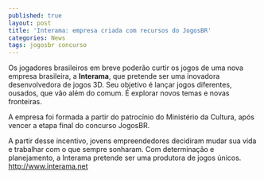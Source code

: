 ```yaml
---
published: true
layout: post
title: 'Interama: empresa criada com recursos do JogosBR'
categories: News
tags: jogosbr concurso
---
```

Os jogadores brasileiros em breve poderão curtir os jogos de uma nova empresa brasileira, a <span style="font-weight: bold;">Interama</span>, que pretende ser uma inovadora desenvolvedora de jogos 3D. Seu objetivo é lançar jogos diferentes, ousados, que vão além do comum. É explorar novos temas e novas fronteiras.

A empresa foi formada a partir do patrocínio do Ministério da Cultura, após vencer a etapa final do concurso JogosBR.

A partir desse incentivo, jovens empreendedores decidiram mudar sua vida e trabalhar com o que sempre sonharam. Com determinação e planejamento, a Interama pretende ser uma produtora de jogos únicos. <a href="http://www.interama.net">http://www.interama.net</a>
